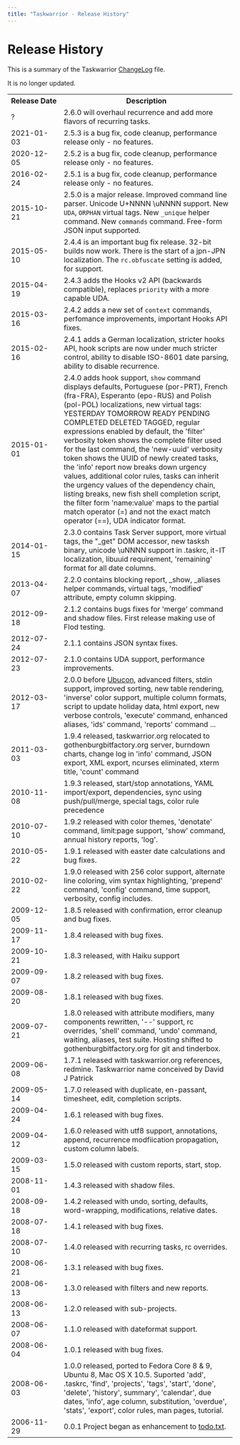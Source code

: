 ```yaml
---
title: "Taskwarrior - Release History"
---
```



# Release History

This is a summary of the Taskwarrior
[ChangeLog](https://github.com/GothenburgBitFactory/taskwarrior/blob/master/ChangeLog)
file.

It is no longer updated.

<table class="table table-striped">
  <tr>
    <th>Release&nbsp;Date</th>
    <th>Description</th>
  </tr>

  <tr>
    <td>?</td>
    <td>
      2.6.0 will overhaul recurrence and add more flavors of recurring tasks.
    </td>
  </tr>

  <tr>
    <td>2021-01-03</td>
    <td>
      2.5.3 is a bug fix, code cleanup, performance release only - no features.
    </td>
  </tr>

  <tr>
    <td>2020-12-05</td>
    <td>
      2.5.2 is a bug fix, code cleanup, performance release only - no features.
    </td>
  </tr>

  <tr>
    <td>2016-02-24</td>
    <td>
      2.5.1 is a bug fix, code cleanup, performance release only - no features.
    </td>
  </tr>

  <tr>
    <td>2015-10-21</td>
    <td>
      2.5.0 is a major release.
      Improved command line parser.
      Unicode U+NNNN \uNNNN support.
      New <code>UDA</code>, <code>ORPHAN</code> virtual tags.
      New <code>_unique</code> helper command.
      New <code>commands</code> command.
      Free-form JSON input supported.
    </td>
  </tr>

  <tr>
    <td>2015-05-10</td>
    <td>
      2.4.4 is an important bug fix release.
      32-bit builds now work.
      There is the start of a jpn-JPN localization.
      The <code>rc.obfuscate</code> setting is added, for support.
    </td>
  </tr>

  <tr>
    <td>2015-04-19</td>
    <td>
      2.4.3 adds the Hooks v2 API (backwards compatible),
      replaces <code>priority</code> with a more capable UDA.
    </td>
  </tr>

  <tr>
    <td>2015-03-16</td>
    <td>
      2.4.2 adds a new set of <code>context</code> commands,
      perfomance improvements,
      important Hooks API fixes.
    </td>
  </tr>

  <tr>
    <td>2015-02-16</td>
    <td>
      2.4.1 adds a German localization,
      stricter hooks API,
      hook scripts are now under much stricter control,
      ability to disable ISO-8601 date parsing,
      ability to disable recurrence.
    </td>
  </tr>

  <tr>
    <td>2015-01-01</td>
    <td>
      2.4.0 adds hook support,
      <code>show</code> command displays defaults,
      Portuguese (por-PRT), French (fra-FRA), Esperanto (epo-RUS) and Polish (pol-POL) localizations,
      new virtual tags: YESTERDAY TOMORROW READY PENDING COMPLETED DELETED TAGGED,
      regular expressions enabled by default,
      the 'filter' verbosity token shows the complete filter used for the last command,
      the 'new-uuid' verbosity token shows the UUID of newly created tasks,
      the 'info' report now breaks down urgency values,
      additional color rules,
      tasks can inherit the urgency values of the dependency chain,
      listing breaks,
      new fish shell completion script,
      the filter form 'name:value' maps to the partial match operator (=) and not the exact match operator (==),
      UDA indicator format.
    </td>
  </tr>

  <tr>
    <td>2014-01-15</td>
    <td>
      2.3.0 contains Task Server support, more virtual tags, the
      "_get" DOM accessor, new tasksh binary, unicode \uNNNN support
      in .taskrc, it-IT localization, libuuid requirement,
      'remaining' format for all date columns.
    </td>
  </tr>
  <tr>
    <td>2013-04-07</td>
    <td>
      2.2.0 contains blocking report, _show, _aliases helper
      commands, virtual tags, 'modified' attribute, empty column
      skipping.
    </td>
  </tr>
  <tr>
    <td>2012-09-18</td>
    <td>
      2.1.2 contains bugs fixes for 'merge' command and shadow files.
      First release making use of Flod testing.
    </td>
  </tr>
  <tr>
    <td>2012-07-24</td>
    <td>2.1.1 contains JSON syntax fixes.</td>
  </tr>
  <tr>
    <td>2012-07-23</td>
    <td>2.1.0 contains UDA support, performance improvements.</td>
  </tr>
  <tr>
    <td>2012-03-17</td>
    <td>
      2.0.0 before
      <a href="https://www.ubucon.de/">Ubucon</a>,
      advanced filters, stdin support, improved sorting, new table
      rendering, 'inverse' color support, multiple column formats,
      script to update holiday data, html export, new verbose
      controls, 'execute' command, enhanced aliases, 'ids' command,
      'reports' command ...
    </td>
  </tr>
  <tr>
    <td>2011-03-03</td>
    <td>
      1.9.4 released, taskwarrior.org relocated to gothenburgbitfactory.org
      server, burndown charts, change log in 'info' command, JSON
      export, XML export, ncurses eliminated, xterm title, 'count'
      command
    </td>
  </tr>
  <tr>
    <td>2010-11-08</td>
    <td>
      1.9.3 released, start/stop annotations, YAML import/export,
      dependencies, sync using push/pull/merge, special tags,
      color rule precedence
    </td>
  </tr>
  <tr>
    <td>2010-07-10</td>
    <td>
      1.9.2 released with color themes, 'denotate' command,
      limit:page support, 'show' command, annual history reports,
      'log'.
    </td>
  </tr>
  <tr>
    <td>2010-05-22</td>
    <td>
      1.9.1 released with easter date calculations and bug fixes.
    </td>
  </tr>
  <tr>
    <td>2010-02-22</td>
    <td>
      1.9.0 released with 256 color support, alternate line
      coloring, vim syntax highlighting, 'prepend' command,
      'config' command, time support, verbosity, config includes.
    </td>
  </tr>
  <tr>
    <td>2009-12-05</td>
    <td>
      1.8.5 released with confirmation, error cleanup and bug
      fixes.</td>
  </tr>
  <tr>
    <td>2009-11-17</td>
    <td>1.8.4 released with bug fixes.</td>
  </tr>
  <tr>
    <td>2009-10-21</td>
    <td>1.8.3 released, with Haiku support</td>
  </tr>
  <tr>
    <td>2009-09-07</td>
    <td>1.8.2 released with bug fixes.</td>
  </tr>
  <tr>
    <td>2009-08-20</td>
    <td>1.8.1 released with bug fixes.</td>
  </tr>
  <tr>
    <td>2009-07-21</td>
    <td>
      1.8.0 released with attribute modifiers, many components
      rewritten, '--' support, rc overrides, 'shell' command, 'undo'
      command, waiting, aliases, test suite.
      Hosting shifted to gothenburgbitfactory.org for git and tinderbox.
    </td>
  </tr>
  <tr>
    <td>2009-06-08</td>
    <td>
      1.7.1 released with taskwarrior.org references, redmine.
      Taskwarrior name conceived by David J Patrick
    </td>
  </tr>
  <tr>
    <td>2009-05-14</td>
    <td>
      1.7.0 released with duplicate, en-passant, timesheet, edit,
      completion scripts.
    </td>
  </tr>
  <tr>
    <td>2009-04-24</td>
    <td>1.6.1 released with bug fixes.</td>
  </tr>
  <tr>
    <td>2009-04-12</td>
    <td>
      1.6.0 released with utf8 support, annotations, append,
      recurrence modfiication propagation, custom column labels.
    </td>
  </tr>
  <tr>
    <td>2009-03-15</td>
    <td>
      1.5.0 released with custom reports, start, stop.
    </td>
  </tr>
  <tr>
    <td>2008-11-01</td>
    <td>1.4.3 released with shadow files.</td>
  </tr>
  <tr>
    <td>2008-09-18</td>
    <td>
      1.4.2 released with undo, sorting, defaults, word-wrapping,
      modifications, relative dates.
    </td>
  </tr>
  <tr>
    <td>2008-07-18</td>
    <td>1.4.1 released with bug fixes.</td>
  </tr>
  <tr>
    <td>2008-07-10</td>
    <td>1.4.0 released with recurring tasks, rc overrides.</td>
  </tr>
  <tr>
    <td>
      2008-06-21</td><td>1.3.1 released with bug fixes.
    </td>
  </tr>
  <tr>
    <td>2008-06-13</td>
    <td>1.3.0 released with filters and new reports.</td>
  </tr>
  <tr>
    <td>2008-06-13</td>
    <td>1.2.0 released with sub-projects.</td>
  </tr>
  <tr>
    <td>2008-06-07</td>
    <td>1.1.0 released with dateformat support.</td>
  </tr>
  <tr>
    <td>2008-06-04</td>
    <td>1.0.1 released with bug fixes.</td>
  </tr>
  <tr>
    <td>2008-06-03</td>
    <td>
      1.0.0 released, ported to Fedora Core 8 &amp; 9, Ubuntu 8,
      Mac OS X 10.5.  Suported 'add', .taskrc, 'find', 'projects',
      'tags', 'start', 'done', 'delete', 'history', summary',
      'calendar', due dates, 'info', age column, substitution,
      'overdue', 'stats', 'export', color rules, man pages,
      tutorial.
    </td>
  </tr>
  <tr>
    <td>2006-11-29
    </td>
    <td>
      0.0.1 Project began as enhancement to
      <a href="https://todotxt.org/">todo.txt</a>.
    </td>
  </tr>
</table>
